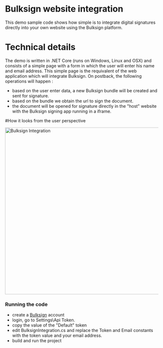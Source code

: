 # Bulksign website integration

This demo sample code shows how simple is to integrate digital signatures directly into your own website using the Bulksign platform.

# Technical details 

The demo is written in .NET Core (runs on Windows, Linux and OSX) and consists of a simple page with a form in which the user will enter his name and email address.
This simple page is the requivalent of the web application which will integrate Bulksign.  On postback, the following operations will happen :

- based on the user enter data, a new Bulksign bundle will be created and sent for signature.
- based on the bundle we obtain the url to sign the document.
- the document will be opened for signature directly in the "host" website with the Bulksign signing app running in a iframe.


#How it looks from the user perspective

<img src="https://i.imgur.com/4Ttcnlc.gif" alt="Bulksign Integration" style="width: 900px; height:550px"/>


### Running the code

- create a [Bulksign](http://bulksign.com) account
- login, go to Settings\Api Token.
- copy the value of the "Default" token
- edit BulksignIntegration.cs and replace the Token and Email constants with the token value and your email address.
- build and run the project 


